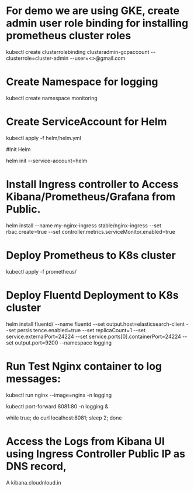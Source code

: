 # For demo we are using GKE, create admin user role binding for installing prometheus cluster roles


kubectl create clusterrolebinding clusteradmin-gcpaccount --clusterrole=cluster-admin --user=<>@gmail.com

# Create Namespace for logging

kubectl create namespace monitoring

# Create ServiceAccount for Helm

kubectl apply -f helm/helm.yml

#Init Helm

helm init --service-account=helm

# Install Ingress controller to Access Kibana/Prometheus/Grafana from Public.

helm install  --name my-nginx-ingress stable/nginx-ingress --set rbac.create=true  --set controller.metrics.serviceMonitor.enabled=true

# Deploy Prometheus to K8s cluster

kubectl apply -f prometheus/




# Deploy Fluentd Deployment to K8s cluster

helm install fluentd/ --name fluentd --set output.host=elasticsearch-client --set persis
tence.enabled=true --set replicaCount=1 --set service.externalPort=24224 --set service.ports[0].containerPort=24224 --set output.port=9200 --namespace logging

# Run Test Nginx container to log messages:

kubectl run nginx --image=nginx -n logging

kubectl port-forward <nginxpodname> 8081:80 -n logging &

while true; do curl localhost:8081; sleep 2; done

# Access the Logs from Kibana UI using Ingress Controller Public IP as DNS record,

<ingress controller IP> A kibana.cloudnloud.in
